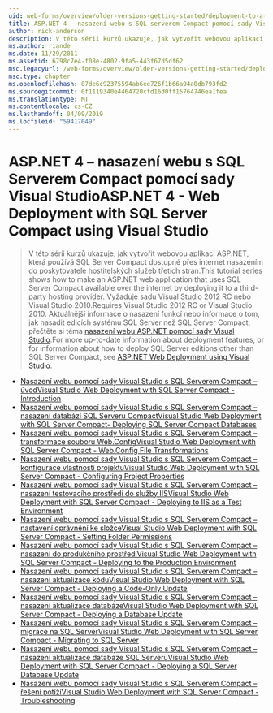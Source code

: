 ```yaml
---
uid: web-forms/overview/older-versions-getting-started/deployment-to-a-hosting-provider/index
title: ASP.NET 4 – nasazení webu s SQL serverem Compact pomocí sady Visual Studio | Dokumentace Microsoftu
author: rick-anderson
description: V této sérii kurzů ukazuje, jak vytvořit webovou aplikaci ASP.NET, která používá SQL Server Compact dostupné přes internet nasazením třetích stran h...
ms.author: riande
ms.date: 11/29/2011
ms.assetid: 6798c7e4-f08e-4802-9fa5-443f67d5df62
msc.legacyurl: /web-forms/overview/older-versions-getting-started/deployment-to-a-hosting-provider
msc.type: chapter
ms.openlocfilehash: 87de6c92375594ab6ee726f1b66a94a0db793fd2
ms.sourcegitcommit: 0f1119340e4464720cfd16d0ff15764746ea1fea
ms.translationtype: MT
ms.contentlocale: cs-CZ
ms.lasthandoff: 04/09/2019
ms.locfileid: "59417049"
---
```

# <a name="aspnet-4---web-deployment-with-sql-server-compact-using-visual-studio"></a><span data-ttu-id="e246f-103">ASP.NET 4 – nasazení webu s SQL Serverem Compact pomocí sady Visual Studio</span><span class="sxs-lookup"><span data-stu-id="e246f-103">ASP.NET 4 - Web Deployment with SQL Server Compact using Visual Studio</span></span>

> <span data-ttu-id="e246f-104">V této sérii kurzů ukazuje, jak vytvořit webovou aplikaci ASP.NET, která používá SQL Server Compact dostupné přes internet nasazením do poskytovatele hostitelských služeb třetích stran.</span><span class="sxs-lookup"><span data-stu-id="e246f-104">This tutorial series shows how to make an ASP.NET web application that uses SQL Server Compact available over the internet by deploying it to a third-party hosting provider.</span></span> <span data-ttu-id="e246f-105">Vyžaduje sadu Visual Studio 2012 RC nebo Visual Studio 2010.</span><span class="sxs-lookup"><span data-stu-id="e246f-105">Requires Visual Studio 2012 RC or Visual Studio 2010.</span></span> <span data-ttu-id="e246f-106">Aktuálnější informace o nasazení funkcí nebo informace o tom, jak nasadit edicích systému SQL Server než SQL Server Compact, přečtěte si téma [nasazení webu ASP.NET pomocí sady Visual Studio](../../deployment/visual-studio-web-deployment/introduction.md).</span><span class="sxs-lookup"><span data-stu-id="e246f-106">For more up-to-date information about deployment features, or for information about how to deploy SQL Server editions other than SQL Server Compact, see [ASP.NET Web Deployment using Visual Studio](../../deployment/visual-studio-web-deployment/introduction.md).</span></span>


- [<span data-ttu-id="e246f-107">Nasazení webu pomocí sady Visual Studio s SQL Serverem Compact – úvod</span><span class="sxs-lookup"><span data-stu-id="e246f-107">Visual Studio Web Deployment with SQL Server Compact - Introduction</span></span>](deployment-to-a-hosting-provider-introduction-1-of-12.md)
- [<span data-ttu-id="e246f-108">Nasazení webu pomocí sady Visual Studio s SQL Serverem Compact – nasazení databází SQL Serveru Compact</span><span class="sxs-lookup"><span data-stu-id="e246f-108">Visual Studio Web Deployment with SQL Server Compact- Deploying SQL Server Compact Databases</span></span>](deployment-to-a-hosting-provider-deploying-sql-server-compact-databases-2-of-12.md)
- [<span data-ttu-id="e246f-109">Nasazení webu pomocí sady Visual Studio s SQL Serverem Compact – transformace souboru Web.Config</span><span class="sxs-lookup"><span data-stu-id="e246f-109">Visual Studio Web Deployment with SQL Server Compact - Web.Config File Transformations</span></span>](deployment-to-a-hosting-provider-web-config-file-transformations-3-of-12.md)
- [<span data-ttu-id="e246f-110">Nasazení webu pomocí sady Visual Studio s SQL Serverem Compact – konfigurace vlastností projektu</span><span class="sxs-lookup"><span data-stu-id="e246f-110">Visual Studio Web Deployment with SQL Server Compact - Configuring Project Properties</span></span>](deployment-to-a-hosting-provider-configuring-project-properties-4-of-12.md)
- [<span data-ttu-id="e246f-111">Nasazení webu pomocí sady Visual Studio s SQL Serverem Compact – nasazení testovacího prostředí do služby IIS</span><span class="sxs-lookup"><span data-stu-id="e246f-111">Visual Studio Web Deployment with SQL Server Compact - Deploying to IIS as a Test Environment</span></span>](deployment-to-a-hosting-provider-deploying-to-iis-as-a-test-environment-5-of-12.md)
- [<span data-ttu-id="e246f-112">Nasazení webu pomocí sady Visual Studio s SQL Serverem Compact – nastavení oprávnění ke složce</span><span class="sxs-lookup"><span data-stu-id="e246f-112">Visual Studio Web Deployment with SQL Server Compact - Setting Folder Permissions</span></span>](deployment-to-a-hosting-provider-setting-folder-permissions-6-of-12.md)
- [<span data-ttu-id="e246f-113">Nasazení webu pomocí sady Visual Studio s SQL Serverem Compact – nasazení do produkčního prostředí</span><span class="sxs-lookup"><span data-stu-id="e246f-113">Visual Studio Web Deployment with SQL Server Compact - Deploying to the Production Environment</span></span>](deployment-to-a-hosting-provider-deploying-to-the-production-environment-7-of-12.md)
- [<span data-ttu-id="e246f-114">Nasazení webu pomocí sady Visual Studio s SQL Serverem Compact – nasazení aktualizace kódu</span><span class="sxs-lookup"><span data-stu-id="e246f-114">Visual Studio Web Deployment with SQL Server Compact - Deploying a Code-Only Update</span></span>](deployment-to-a-hosting-provider-deploying-a-code-only-update-8-of-12.md)
- [<span data-ttu-id="e246f-115">Nasazení webu pomocí sady Visual Studio s SQL Serverem Compact – nasazení aktualizace databáze</span><span class="sxs-lookup"><span data-stu-id="e246f-115">Visual Studio Web Deployment with SQL Server Compact - Deploying a Database Update</span></span>](deployment-to-a-hosting-provider-deploying-a-database-update-9-of-12.md)
- [<span data-ttu-id="e246f-116">Nasazení webu pomocí sady Visual Studio s SQL Serverem Compact – migrace na SQL Server</span><span class="sxs-lookup"><span data-stu-id="e246f-116">Visual Studio Web Deployment with SQL Server Compact - Migrating to SQL Server</span></span>](deployment-to-a-hosting-provider-migrating-to-sql-server-10-of-12.md)
- [<span data-ttu-id="e246f-117">Nasazení webu pomocí sady Visual Studio s SQL Serverem Compact – nasazení aktualizace databáze SQL Serveru</span><span class="sxs-lookup"><span data-stu-id="e246f-117">Visual Studio Web Deployment with SQL Server Compact - Deploying a SQL Server Database Update</span></span>](deployment-to-a-hosting-provider-deploying-a-sql-server-database-update-11-of-12.md)
- [<span data-ttu-id="e246f-118">Nasazení webu pomocí sady Visual Studio s SQL Serverem Compact – řešení potíží</span><span class="sxs-lookup"><span data-stu-id="e246f-118">Visual Studio Web Deployment with SQL Server Compact - Troubleshooting</span></span>](deployment-to-a-hosting-provider-creating-and-installing-deployment-packages-12-of-12.md)
